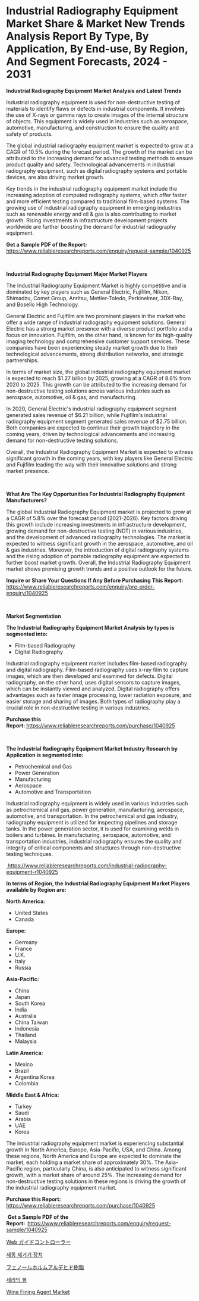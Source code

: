 <p><h1>Industrial Radiography Equipment Market Share & Market New Trends Analysis Report By Type, By Application, By End-use, By Region, And Segment Forecasts, 2024 - 2031</h1></p><p><strong>Industrial Radiography Equipment Market Analysis and Latest Trends</strong></p>
<p><p>Industrial radiography equipment is used for non-destructive testing of materials to identify flaws or defects in industrial components. It involves the use of X-rays or gamma rays to create images of the internal structure of objects. This equipment is widely used in industries such as aerospace, automotive, manufacturing, and construction to ensure the quality and safety of products.</p><p>The global industrial radiography equipment market is expected to grow at a CAGR of 10.5% during the forecast period. The growth of the market can be attributed to the increasing demand for advanced testing methods to ensure product quality and safety. Technological advancements in industrial radiography equipment, such as digital radiography systems and portable devices, are also driving market growth.</p><p>Key trends in the industrial radiography equipment market include the increasing adoption of computed radiography systems, which offer faster and more efficient testing compared to traditional film-based systems. The growing use of industrial radiography equipment in emerging industries such as renewable energy and oil & gas is also contributing to market growth. Rising investments in infrastructure development projects worldwide are further boosting the demand for industrial radiography equipment.</p></p>
<p><strong>Get a Sample PDF of the Report:&nbsp;</strong> <a href="https://www.reliableresearchreports.com/enquiry/request-sample/1040925">https://www.reliableresearchreports.com/enquiry/request-sample/1040925</a></p>
<p>&nbsp;</p>
<p><strong>Industrial Radiography Equipment Major Market Players</strong></p>
<p><p>The Industrial Radiography Equipment Market is highly competitive and is dominated by key players such as General Electric, Fujifilm, Nikon, Shimadzu, Comet Group, Anritsu, Mettler-Toledo, Perkinelmer, 3DX-Ray, and Bosello High Technology. </p><p>General Electric and Fujifilm are two prominent players in the market who offer a wide range of industrial radiography equipment solutions. General Electric has a strong market presence with a diverse product portfolio and a focus on innovation. Fujifilm, on the other hand, is known for its high-quality imaging technology and comprehensive customer support services. These companies have been experiencing steady market growth due to their technological advancements, strong distribution networks, and strategic partnerships.</p><p>In terms of market size, the global industrial radiography equipment market is expected to reach $1.27 billion by 2025, growing at a CAGR of 8.6% from 2020 to 2025. This growth can be attributed to the increasing demand for non-destructive testing solutions across various industries such as aerospace, automotive, oil & gas, and manufacturing.</p><p>In 2020, General Electric's industrial radiography equipment segment generated sales revenue of $6.21 billion, while Fujifilm's industrial radiography equipment segment generated sales revenue of $2.75 billion. Both companies are expected to continue their growth trajectory in the coming years, driven by technological advancements and increasing demand for non-destructive testing solutions.</p><p>Overall, the Industrial Radiography Equipment Market is expected to witness significant growth in the coming years, with key players like General Electric and Fujifilm leading the way with their innovative solutions and strong market presence.</p></p>
<p>&nbsp;</p>
<p><strong>What Are The Key Opportunities For Industrial Radiography Equipment Manufacturers?</strong></p>
<p><p>The global Industrial Radiography Equipment market is projected to grow at a CAGR of 5.8% over the forecast period (2021-2026). Key factors driving this growth include increasing investments in infrastructure development, growing demand for non-destructive testing (NDT) in various industries, and the development of advanced radiography technologies. The market is expected to witness significant growth in the aerospace, automotive, and oil & gas industries. Moreover, the introduction of digital radiography systems and the rising adoption of portable radiography equipment are expected to further boost market growth. Overall, the Industrial Radiography Equipment market shows promising growth trends and a positive outlook for the future.</p></p>
<p><strong>Inquire or Share Your Questions If Any Before Purchasing This Report:</strong> <a href="https://www.reliableresearchreports.com/enquiry/pre-order-enquiry/1040925">https://www.reliableresearchreports.com/enquiry/pre-order-enquiry/1040925</a></p>
<p>&nbsp;</p>
<p><strong>Market Segmentation</strong></p>
<p><strong>The Industrial Radiography Equipment Market Analysis by types is segmented into:</strong></p>
<p><ul><li>Film-based Radiography</li><li>Digital Radiography</li></ul></p>
<p><p>Industrial radiography equipment market includes film-based radiography and digital radiography. Film-based radiography uses x-ray film to capture images, which are then developed and examined for defects. Digital radiography, on the other hand, uses digital sensors to capture images, which can be instantly viewed and analyzed. Digital radiography offers advantages such as faster image processing, lower radiation exposure, and easier storage and sharing of images. Both types of radiography play a crucial role in non-destructive testing in various industries.</p></p>
<p><strong>Purchase this Report:&nbsp;</strong><a href="https://www.reliableresearchreports.com/purchase/1040925">https://www.reliableresearchreports.com/purchase/1040925</a></p>
<p>&nbsp;</p>
<p><strong>The Industrial Radiography Equipment Market Industry Research by Application is segmented into:</strong></p>
<p><ul><li>Petrochemical and Gas</li><li>Power Generation</li><li>Manufacturing</li><li>Aerospace</li><li>Automotive and Transportation</li></ul></p>
<p><p>Industrial radiography equipment is widely used in various industries such as petrochemical and gas, power generation, manufacturing, aerospace, automotive, and transportation. In the petrochemical and gas industry, radiography equipment is utilized for inspecting pipelines and storage tanks. In the power generation sector, it is used for examining welds in boilers and turbines. In manufacturing, aerospace, automotive, and transportation industries, industrial radiography ensures the quality and integrity of critical components and structures through non-destructive testing techniques.</p></p>
<p><a href="https://www.reliableresearchreports.com/industrial-radiography-equipment-r1040925">&nbsp;https://www.reliableresearchreports.com/industrial-radiography-equipment-r1040925</a></p>
<p><strong>In terms of Region, the Industrial Radiography Equipment Market Players available by Region are:</strong></p>
<p>
    <p> <strong> North America: </strong>
        <ul>
            <li>United States</li>
            <li>Canada</li>
        </ul>
        </p> 
    <p> <strong> Europe: </strong>
        <ul>
            <li>Germany</li>
            <li>France</li>
            <li>U.K.</li>
            <li>Italy</li>
            <li>Russia</li>
        </ul>
        </p> 
    <p> <strong> Asia-Pacific: </strong>
        <ul>
            <li>China</li>
            <li>Japan</li>
            <li>South Korea</li>
            <li>India</li>
            <li>Australia</li>
            <li>China Taiwan</li>
            <li>Indonesia</li>
            <li>Thailand</li>
            <li>Malaysia</li>
        </ul>
        </p> 
    <p> <strong> Latin America: </strong>
        <ul>
            <li>Mexico</li>
            <li>Brazil</li>
            <li>Argentina Korea</li>
            <li>Colombia</li>
        </ul>
        </p> 
    <p> <strong> Middle East & Africa: </strong>
        <ul>
            <li>Turkey</li>
            <li>Saudi</li>
            <li>Arabia</li>
            <li>UAE</li>
            <li>Korea</li>
        </ul>
    </p>
    </p>
<p><p>The industrial radiography equipment market is experiencing substantial growth in North America, Europe, Asia-Pacific, USA, and China. Among these regions, North America and Europe are expected to dominate the market, each holding a market share of approximately 30%. The Asia-Pacific region, particularly China, is also anticipated to witness significant growth, with a market share of around 25%. The increasing demand for non-destructive testing solutions in these regions is driving the growth of the industrial radiography equipment market.</p></p>
<p><strong>Purchase this Report: </strong><a href="https://www.reliableresearchreports.com/purchase/1040925">https://www.reliableresearchreports.com/purchase/1040925</a></p>
<p>&nbsp;<strong>Get a Sample PDF of the Report:&nbsp;&nbsp;</strong><a href="https://www.reliableresearchreports.com/enquiry/request-sample/1040925">https://www.reliableresearchreports.com/enquiry/request-sample/1040925</a></p>
<p><strong></strong></p>
<p><p><a href="https://github.com/EthanMorar2011/Market-Research-Report-List-1/blob/main/869881033191.md">Web ガイドコントローラー</a></p><p><a href="https://medium.com/@jordybecker/%EC%A0%9C%EC%84%B8%EB%8F%99%EA%B8%B0%EC%9E%A5%EC%B9%98-%EC%8B%9C%EC%9E%A5%EC%9D%80-%EC%8B%9C%EC%9E%A5-%EC%A0%90%EC%9C%A0%EC%9C%A8-%ED%81%AC%EA%B8%B0-%EB%B0%8F-2031%EB%85%84%EA%B9%8C%EC%A7%80-%EC%98%88%EC%83%81%EB%90%9C-%EC%98%88%EC%B8%A1%EC%97%90-%EC%B4%88%EC%A0%90%EC%9D%84-%EB%A7%9E%EC%B6%A5%EB%8B%88%EB%8B%A4-f10ac58a9f92">세동 제거기 장치</a></p><p><a href="https://medium.com/@mt14785/%E3%83%95%E3%82%A7%E3%83%8E%E3%83%BC%E3%83%AB%E3%83%9B%E3%83%AB%E3%83%A0%E3%82%A2%E3%83%AB%E3%83%87%E3%83%92%E3%83%89%E6%A8%B9%E8%84%82%E5%B8%82%E5%A0%B4%E3%81%AE%E3%83%A1%E3%83%88%E3%83%AA%E3%82%AF%E3%82%B9%E3%82%92%E8%A7%A3%E8%AA%AD%E3%81%99%E3%82%8B-%E5%B8%82%E5%A0%B4%E3%82%B7%E3%82%A7%E3%82%A2-%E3%83%88%E3%83%AC%E3%83%B3%E3%83%89-%E6%88%90%E9%95%B7%E3%83%91%E3%82%BF%E3%83%BC%E3%83%B3-804906b22ff5">フェノールホルムアルデヒド樹脂</a></p><p><a href="https://github.com/vseigx30c9a1j/Market-Research-Report-List-1/blob/main/899498330503.md">세라믹 볼</a></p><p><a href="https://issuu.com/reportprime-2/docs/wine-fining-agent-market-size-2030.pptx">Wine Fining Agent Market</a></p></p>